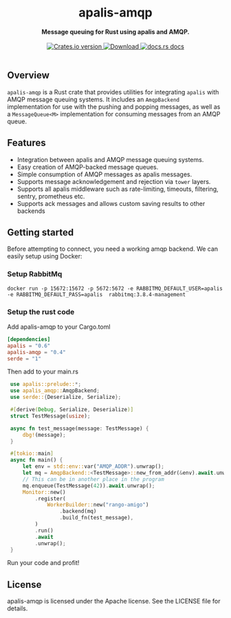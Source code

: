 <h1 align="center">apalis-amqp</h1>
<div align="center">
 <strong>
   Message queuing for Rust using apalis and AMQP.
 </strong>
</div>

<br />

<div align="center">
  <!-- Crates version -->
  <a href="https://crates.io/crates/apalis-amqp">
    <img src="https://img.shields.io/crates/v/apalis-amqp.svg?style=flat-square"
    alt="Crates.io version" />
  </a>
  <!-- Downloads -->
  <a href="https://crates.io/crates/apalis-amqp">
    <img src="https://img.shields.io/crates/d/apalis-amqp.svg?style=flat-square"
      alt="Download" />
  </a>
  <!-- docs.rs docs -->
  <a href="https://docs.rs/apalis-amqp">
    <img src="https://img.shields.io/badge/docs-latest-blue.svg?style=flat-square"
      alt="docs.rs docs" />
  </a>
</div>
<br/>

## Overview

`apalis-amqp` is a Rust crate that provides utilities for integrating `apalis` with AMQP message queuing systems. It includes an `AmqpBackend` implementation for use with the pushing and popping messages, as well as a `MessageQueue<M>` implementation for consuming messages from an AMQP queue.

## Features

- Integration between apalis and AMQP message queuing systems.
- Easy creation of AMQP-backed message queues.
- Simple consumption of AMQP messages as apalis messages.
- Supports message acknowledgement and rejection via `tower` layers.
- Supports all apalis middleware such as rate-limiting, timeouts, filtering, sentry, prometheus etc.
- Supports ack messages and allows custom saving results to other backends

## Getting started

Before attempting to connect, you need a working amqp backend. We can easily setup using Docker:

### Setup RabbitMq

```
docker run -p 15672:15672 -p 5672:5672 -e RABBITMQ_DEFAULT_USER=apalis -e RABBITMQ_DEFAULT_PASS=apalis  rabbitmq:3.8.4-management
```

### Setup the rust code

Add apalis-amqp to your Cargo.toml

```toml
[dependencies]
apalis = "0.6"
apalis-amqp = "0.4"
serde = "1"
```

Then add to your main.rs

```rust
 use apalis::prelude::*;
 use apalis_amqp::AmqpBackend;
 use serde::{Deserialize, Serialize};

 #[derive(Debug, Serialize, Deserialize)]
 struct TestMessage(usize);

 async fn test_message(message: TestMessage) {
     dbg!(message);
 }

 #[tokio::main]
 async fn main() {
     let env = std::env::var("AMQP_ADDR").unwrap();
     let mq = AmqpBackend::<TestMessage>::new_from_addr(&env).await.unwrap();
     // This can be in another place in the program
     mq.enqueue(TestMessage(42)).await.unwrap();
     Monitor::new()
         .register(
             WorkerBuilder::new("rango-amigo")
                 .backend(mq)
                 .build_fn(test_message),
         )
         .run()
         .await
         .unwrap();
 }
```

Run your code and profit!

## License

apalis-amqp is licensed under the Apache license. See the LICENSE file for details.
